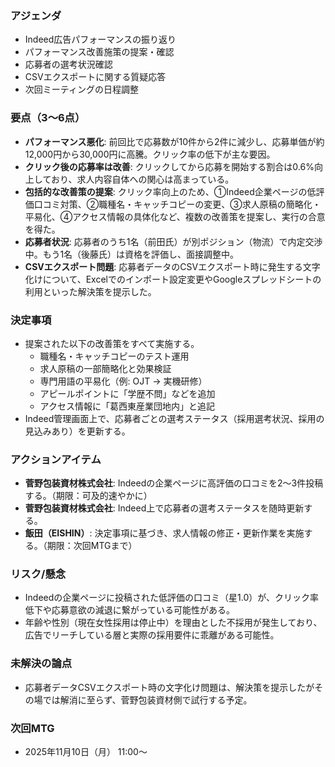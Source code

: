 ### アジェンダ
- Indeed広告パフォーマンスの振り返り
- パフォーマンス改善施策の提案・確認
- 応募者の選考状況確認
- CSVエクスポートに関する質疑応答
- 次回ミーティングの日程調整

### 要点（3〜6点）
- **パフォーマンス悪化**: 前回比で応募数が10件から2件に減少し、応募単価が約12,000円から30,000円に高騰。クリック率の低下が主な要因。
- **クリック後の応募率は改善**: クリックしてから応募を開始する割合は0.6%向上しており、求人内容自体への関心は高まっている。
- **包括的な改善策の提案**: クリック率向上のため、①Indeed企業ページの低評価口コミ対策、②職種名・キャッチコピーの変更、③求人原稿の簡略化・平易化、④アクセス情報の具体化など、複数の改善策を提案し、実行の合意を得た。
- **応募者状況**: 応募者のうち1名（前田氏）が別ポジション（物流）で内定交渉中。もう1名（後藤氏）は資格を評価し、面接調整中。
- **CSVエクスポート問題**: 応募者データのCSVエクスポート時に発生する文字化けについて、Excelでのインポート設定変更やGoogleスプレッドシートの利用といった解決策を提示した。

### 決定事項
- 提案された以下の改善策をすべて実施する。
    - 職種名・キャッチコピーのテスト運用
    - 求人原稿の一部簡略化と効果検証
    - 専門用語の平易化（例: OJT → 実機研修）
    - アピールポイントに「学歴不問」などを追加
    - アクセス情報に「葛西東産業団地内」と追記
- Indeed管理画面上で、応募者ごとの選考ステータス（採用選考状況、採用の見込みあり）を更新する。

### アクションアイテム
- **菅野包装資材株式会社**: Indeedの企業ページに高評価の口コミを2〜3件投稿する。（期限：可及的速やかに）
- **菅野包装資材株式会社**: Indeed上で応募者の選考ステータスを随時更新する。
- **飯田（EISHIN）**: 決定事項に基づき、求人情報の修正・更新作業を実施する。（期限：次回MTGまで）

### リスク/懸念
- Indeedの企業ページに投稿された低評価の口コミ（星1.0）が、クリック率低下や応募意欲の減退に繋がっている可能性がある。
- 年齢や性別（現在女性採用は停止中）を理由とした不採用が発生しており、広告でリーチしている層と実際の採用要件に乖離がある可能性。

### 未解決の論点
- 応募者データCSVエクスポート時の文字化け問題は、解決策を提示したがその場では解消に至らず、菅野包装資材側で試行する予定。

### 次回MTG
- 2025年11月10日（月） 11:00〜